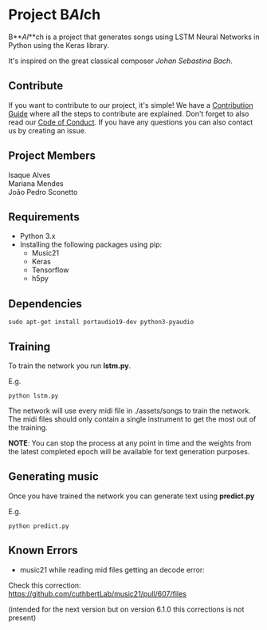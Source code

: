 # Project B***AI***ch

B**_AI_**ch is a project that generates songs using LSTM Neural Networks in Python using the Keras library.

It's inspired on the great classical composer _Johan Sebastina Bach_.

## Contribute

If you want to contribute to our project, it's simple! We have a [Contribution Guide](docs/CONTRIBUTING.md) where all the steps to contribute are explained.
Don't forget to also read our [Code of Conduct](docs/CODE_OF_CONDUCT.md).
If you have any questions you can also contact us by creating an issue.

## Project Members

Isaque Alves  
Mariana Mendes  
João Pedro Sconetto  

## Requirements

* Python 3.x
* Installing the following packages using pip:
	* Music21
	* Keras
	* Tensorflow
	* h5py

## Dependencies

```shell
sudo apt-get install portaudio19-dev python3-pyaudio
```

## Training

To train the network you run **lstm.py**.

E.g.

```
python lstm.py
```

The network will use every midi file in ./assets/songs to train the network. The midi files should only contain a single instrument to get the most out of the training.

**NOTE**: You can stop the process at any point in time and the weights from the latest completed epoch will be available for text generation purposes.

## Generating music

Once you have trained the network you can generate text using **predict.py**

E.g.

```
python predict.py
```

## Known Errors

- music21 while reading mid files getting an decode error:

Check this correction: https://github.com/cuthbertLab/music21/pull/607/files

(intended for the next version but on version 6.1.0 this corrections is not present)
